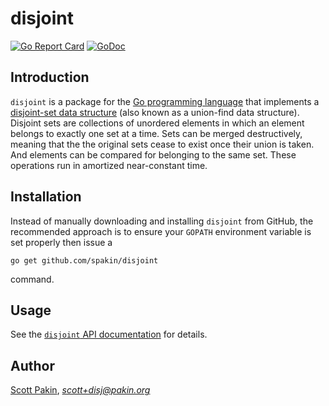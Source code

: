 disjoint
========

[![Go Report Card](https://goreportcard.com/badge/github.com/spakin/disjoint)](https://goreportcard.com/report/github.com/spakin/disjoint) [![GoDoc](https://godoc.org/github.com/spakin/disjoint?status.svg)](https://godoc.org/github.com/spakin/disjoint)

Introduction
------------

`disjoint` is a package for the [Go programming language](http://www.golang.org/) that implements a [disjoint-set data structure](http://en.wikipedia.org/wiki/Disjoint-set_data_structure) (also known as a union-find data structure).  Disjoint sets are collections of unordered elements in which an element belongs to exactly one set at a time.  Sets can be merged destructively, meaning that the the original sets cease to exist once their union is taken.  And elements can be compared for belonging to the same set.  These operations run in amortized near-constant time.

Installation
------------

Instead of manually downloading and installing `disjoint` from GitHub, the recommended approach is to ensure your `GOPATH` environment variable is set properly then issue a

    go get github.com/spakin/disjoint

command.

Usage
-----

See the [`disjoint` API documentation](http://godoc.org/github.com/spakin/disjoint) for details.

Author
------

[Scott Pakin](http://www.pakin.org/~scott/), *scott+disj@pakin.org*
